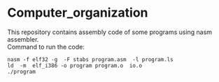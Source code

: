# Computer_organization
This repository contains assembly code of some programs using nasm assembler. <br/>
Command to run the code:<br/>
```console
nasm -f elf32 -g  -F stabs program.asm  -l program.ls
ld  -m  elf_i386 -o program program.o  io.o
./program
```
 
 
